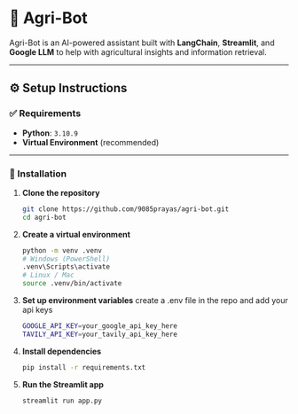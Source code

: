 # 🌱 Agri-Bot

Agri-Bot is an AI-powered assistant built with **LangChain**, **Streamlit**, and **Google LLM** to help with agricultural insights and information retrieval.  

---

## ⚙️ Setup Instructions

### ✅ Requirements
- **Python**: `3.10.9`
- **Virtual Environment** (recommended)

---

### 🚀 Installation

1. **Clone the repository**
   ```bash
   git clone https://github.com/9085prayas/agri-bot.git
   cd agri-bot
2. **Create a virtual environment**
   ```bash
   python -m venv .venv
   # Windows (PowerShell)
   .venv\Scripts\activate
   # Linux / Mac
   source .venv/bin/activate
3. **Set up environment variables**
   create a .env file in the repo and add your api keys
   ```bash
   GOOGLE_API_KEY=your_google_api_key_here
   TAVILY_API_KEY=your_tavily_api_key_here
4. **Install dependencies**
   ```bash
   pip install -r requirements.txt
5. **Run the Streamlit app**
   ```bash
   streamlit run app.py


